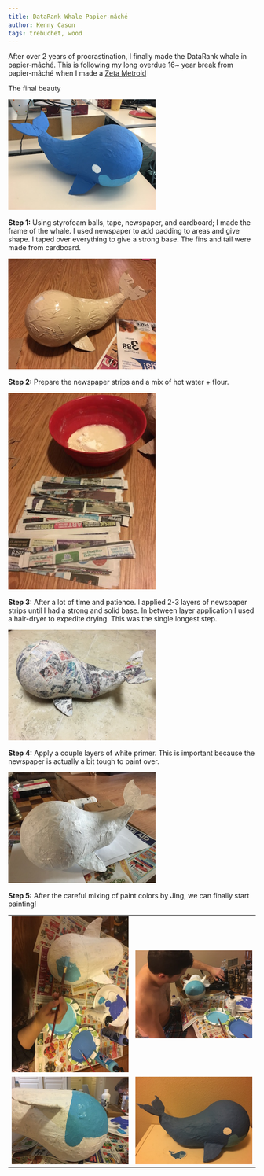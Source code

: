 ```yaml
---
title: DataRank Whale Papier-mâché
author: Kenny Cason
tags: trebuchet, wood
---
```


After over 2 years of procrastination, I finally made the DataRank whale in papier-mâché. This is following my long overdue 16~ year break from papier-mâché when I made a <a href="http://metroid.wikia.com/wiki/Zeta_Metroid" target="blank">Zeta Metroid</a>


The final beauty

<img src="/images/papier-mache/whale/whale_finished.jpg" width="300"/>

<b>Step 1:</b> Using styrofoam balls, tape, newspaper, and cardboard; I made the frame of the whale. I used newspaper to add padding to areas and give shape. I taped over everything to give a strong base. The fins and tail were made from cardboard.

<img src="/images/papier-mache/whale/whale_01.jpg" width="300"/>

<b>Step 2:</b> Prepare the newspaper strips and a mix of hot water + flour.

<img src="/images/papier-mache/whale/whale_02.jpg" width="300"/>

<b>Step 3:</b> After a lot of time and patience. I applied 2-3 layers of newspaper strips until I had a strong and solid base. In between layer application I used a hair-dryer to expedite drying. This was the single longest step.

<img src="/images/papier-mache/whale/whale_03.jpg" width="300"/>

<b>Step 4:</b> Apply a couple layers of white primer. This is important because the newspaper is actually a bit tough to paint over.

<img src="/images/papier-mache/whale/whale_04.jpg" width="300"/>

<b>Step 5:</b> After the careful mixing of paint colors by Jing, we can finally start painting!

<table>
<tr>
<td>
<img src="/images/papier-mache/whale/whale_05.jpg" width="300"/>
</td><td>
<img src="/images/papier-mache/whale/whale_06.jpg" width="300"/>
</td>
</tr>
<tr>
<td>
<img src="/images/papier-mache/whale/whale_07.jpg" width="300"/>
</td><td>
<img src="/images/papier-mache/whale/whale_08.jpg" width="300"/>
</td>
</tr>
</table>
